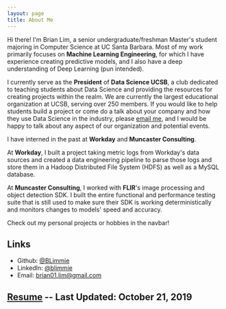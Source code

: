 ```yaml
---
layout: page
title: About Me
---
```


Hi there! I'm Brian Lim, a senior undergraduate/freshman Master's student majoring in Computer Science at UC Santa Barbara. Most of my work primarily focuses on **Machine Learning Engineering**, for which I have experience creating predictive models, and I also have a deep understanding of Deep Learning (pun intended). 

I currently serve as the **President** of **Data Science UCSB**, a club dedicated to teaching students about Data Science and providing the resources for creating projects within the realm. We are currently the largest educational organization at UCSB, serving over 250 members. If you would like to help students build a project or come do a talk about your company and how they use Data Science in the industry, please [email me](mailto:brian01.lim@gmail.com), and I would be happy to talk about any aspect of our organization and potential events.

I have interned in the past at **Workday** and **Muncaster Consulting**. 

At **Workday**, I built a project taking metric logs from Workday's data sources and created a data engineering pipeline to parse those logs and store them in a Hadoop Distributed File System (HDFS) as well as a MySQL database.

At **Muncaster Consulting**, I worked with **FLIR**'s image processing and object detection SDK. I built the entire functional and performance testing suite that is still used to make sure their SDK is working deterministically and monitors changes to models' speed and accuracy.

Check out my personal projects or hobbies in the navbar!

## Links

* Github: [@BLimmie](https://www.github.com/BLimmie)
* LinkedIn: [@blimmie](https://www.linkedin.com/in/blimmie)
* Email: [brian01.lim@gmail.com](mailto:brian01.lim@gmail.com)

## [Resume](/Resume.pdf?pdf=Resume) -- Last Updated: October 21, 2019